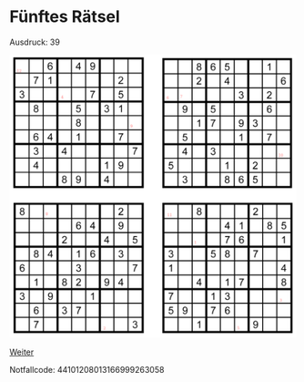 Fünftes Rätsel
==============

Ausdruck: 39

![raetsel-05](raetsel-05.png)

[Weiter](06-)

<!--
  1=5
  2=6
  3=6
  4=1
  5=5
  6=4
  7=6
  8=6
  9=5
  10=1
  11=4
  12=8

  566154665148
-->

Notfallcode: 44101208013166999263058
